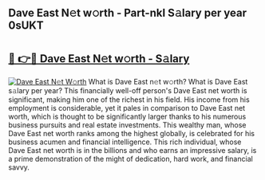 ## Dave East N𝚎t w𝚘rth - Part-nkI S𝚊lary per year 0sUKT

# <h2><a href="http://gc2ib1.nevu.top/?p=Dave+East">🔗 👉🔴 Dave East N𝚎t w𝚘rth - S𝚊lary</a></h2>

[![Dave East N𝚎t W𝚘rth](https://i.imgur.com/Oavwk0R.jpeg)](http://gc2ib1.nevu.top/?p=Dave+East)
What is Dave East n𝚎t w𝚘rth? What is Dave East s𝚊lary per year?
This financially well-off person's Dave East net worth is significant, making him one of the richest in his field. His income from his employment is considerable, yet it pales in comparison to Dave East net worth, which is thought to be significantly larger thanks to his numerous business pursuits and real estate investments. This wealthy man, whose Dave East net worth ranks among the highest globally, is celebrated for his business acumen and financial intelligence. This rich individual, whose Dave East net worth is in the billions and who earns an impressive salary, is a prime demonstration of the might of dedication, hard work, and financial savvy.
